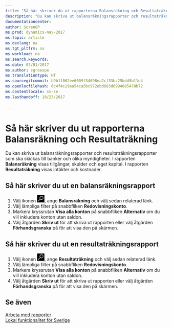 ```yaml
---
title: "Så här skriver du ut rapporterna Balansräkning och Resultaträkning"
description: "Du kan skriva ut balansräkningsrapporter och resultaträkningsrapporter som ska skickas till banker och olika myndigheter."
documentationcenter: 
author: SorenGP
ms.prod: dynamics-nav-2017
ms.topic: article
ms.devlang: na
ms.tgt_pltfrm: na
ms.workload: na
ms.search.keywords: 
ms.date: 07/01/2017
ms.author: sgroespe
ms.translationtype: HT
ms.sourcegitcommit: b9b1f062ee6009f34698ea2cf33bc25bdd5b11e4
ms.openlocfilehash: 6c4f4c29ea54ca5bc972ebd683d6994085478b72
ms.contentlocale: sv-se
ms.lasthandoff: 10/23/2017

---
```

# <a name="how-to-print-balance-sheet-and-income-statement-reports"></a>Så här skriver du ut rapporterna Balansräkning och Resultaträkning
Du kan skriva ut balansräkningsrapporter och resultaträkningsrapporter som ska skickas till banker och olika myndigheter. I rapporten **Balansräkning** visas tillgångar, skulder och eget kapital. I rapporten **Resultaträkning** visas intäkter och kostnader.  

## <a name="to-print-a-balance-sheet-report"></a>Så här skriver du ut en balansräkningsrapport  

1.  Välj ikonen ![Söka efter sida eller rapport](../../media/ui-search/search_small.png "ikonen Söka efter sida eller rapport"), ange **Balansräkning** och välj sedan relaterad länk.  
2.  Välj lämpliga filter på snabbfliken **Redovisningskonto**.  
3.  Markera kryssrutan **Visa alla konton** på snabbfliken **Alternativ** om du vill inkludera konton utan saldon.  
4.  Välj åtgärden **Skriv ut** för att skriva ut rapporten eller välj åtgärden **Förhandsgranska** på för att visa den på skärmen.  

## <a name="to-print-an-income-statement-report"></a>Så här skriver du ut en resultaträkningsrapport  

1.  Välj ikonen ![Söka efter sida eller rapport](../../media/ui-search/search_small.png "ikonen Söka efter sida eller rapport"), ange **Resultaträkning** och välj sedan relaterad länk.  
2.  Välj lämpliga filter på snabbfliken **Redovisningskonto**.  
3.  Markera kryssrutan **Visa alla konton** på snabbfliken **Alternativ** om du vill inkludera konton utan saldon.  
4.  Välj åtgärden **Skriv ut** för att skriva ut rapporten eller välj åtgärden **Förhandsgranska** på för att visa den på skärmen.  

## <a name="see-also"></a>Se även  
 [Arbeta med rapporter](../../ui-work-report.md)   
 [Lokal funktionalitet för Sverige](sweden-local-functionality.md)

